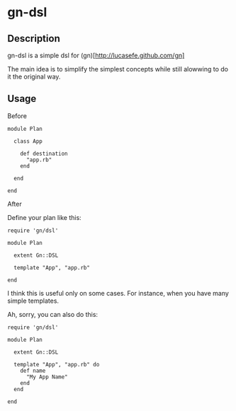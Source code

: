 # gn-dsl

## Description

gn-dsl is a simple dsl for (gn)[http://lucasefe.github.com/gn]

The main idea is to simplify the simplest concepts while still alowwing to do
it the original way. 

## Usage

Before

    module Plan

      class App
        
        def destination
          "app.rb"
        end

      end

    end

After

Define your plan like this:

    require 'gn/dsl'

    module Plan

      extent Gn::DSL

      template "App", "app.rb"

    end

I think this is useful only on some cases. For instance, when you have many
simple templates. 

Ah, sorry, you can also do this:


    require 'gn/dsl'

    module Plan

      extent Gn::DSL

      template "App", "app.rb" do
        def name
          "My App Name"
        end
      end

    end
